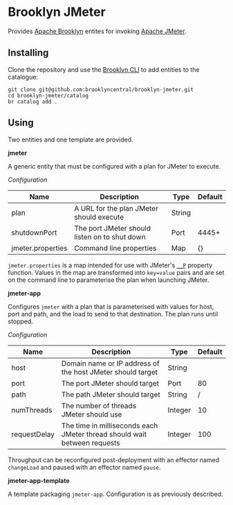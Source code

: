 # Brooklyn JMeter

Provides [Apache Brooklyn](https://brooklyn.apache.org/) entites for invoking
[Apache JMeter](http://jmeter.apache.org/).


## Installing

Clone the repository and use the [Brooklyn CLI](https://brooklyn.apache.org/v/latest/ops/cli/)
to add entities to the catalogue:

    git clone git@github.com:brooklyncentral/brooklyn-jmeter.git
    cd brooklyn-jmeter/catalog
    br catalog add .


## Using

Two entities and one template are provided.

**jmeter**

A generic entity that must be configured with a plan for JMeter to execute.

*Configuration*

| Name              | Description                                   | Type   | Default |
|-------------------|-----------------------------------------------|--------|---------|
| plan              | A URL for the plan JMeter should execute      | String |         |
| shutdownPort      | The port JMeter should listen on to shut down | Port   | 4445+   |
| jmeter.properties | Command line properties                       | Map    | {}      |

`jmeter.properties` is a map intended for use with JMeter's
[`__P`](http://jmeter.apache.org/usermanual/functions.html#__P) property function.
Values in the map are transformed into `key=value` pairs and are set on the command
line to parameterise the plan when launching JMeter.


**jmeter-app**

Configures `jmeter` with a plan that is parameterised with values for host, port and path,
and the load to send to that destination. The plan runs until stopped.

*Configuration*

| Name         | Description                                                              | Type    | Default |
|--------------|--------------------------------------------------------------------------|---------|---------|
| host         | Domain name or IP address of the host JMeter should target               | String  |         |
| port         | The port JMeter should target                                            | Port    | 80      |
| path         | The path JMeter should target                                            | String  | /       |
| numThreads   | The number of threads JMeter should use                                  | Integer | 10      |
| requestDelay | The time in milliseconds each JMeter thread should wait between requests | Integer | 100     |

Throughput can be reconfigured post-deployment with an effector named `changeLoad` and 
paused with an effector named `pause`.


**jmeter-app-template**

A template packaging `jmeter-app`. Configuration is as previously described.
